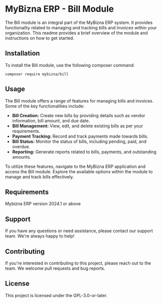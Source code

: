 # MyBizna ERP - Bill Module
The Bill module is an integral part of the MyBizna ERP system. It provides functionality related to managing and tracking bills and invoices within your organization. This readme provides a brief overview of the module and instructions on how to get started.

## Installation 
To install the Bill module, use the following composer command:
```
composer require mybizna/bill
```

## Usage
The Bill module offers a range of features for managing bills and invoices. Some of the key functionalities include:

 - **Bill Creation:** Create new bills by providing details such as vendor information, bill amount, and due date.
 - **Bill Management:** View, edit, and delete existing bills as per your requirements.
 - **Payment Tracking:** Record and track payments made towards bills.
 - **Bill Status:** Monitor the status of bills, including pending, paid, and overdue.
 - **Reporting:** Generate reports related to bills, payments, and outstanding amounts.

To utilize these features, navigate to the MyBizna ERP application and access the Bill module. Explore the available options within the module to manage and track bills effectively.

## Requirements
Mybizna ERP version 2024.1 or above

## Support
If you have any questions or need assistance, please contact our support team. We're always happy to help!

## Contributing
If you're interested in contributing to this project, please reach out to the team. We welcome pull requests and bug reports.

## License
This project is licensed under the GPL-3.0-or-later.
